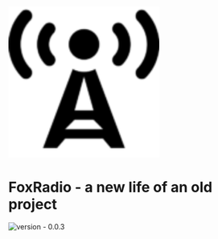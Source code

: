 <img src=".github/icon.png" height="300" width="300" alt="icon"/>

# FoxRadio - a new life of an old project

<img src="https://img.shields.io/badge/version-0.0.3--SNAPSHOT-purple" alt="version - 0.0.3">
